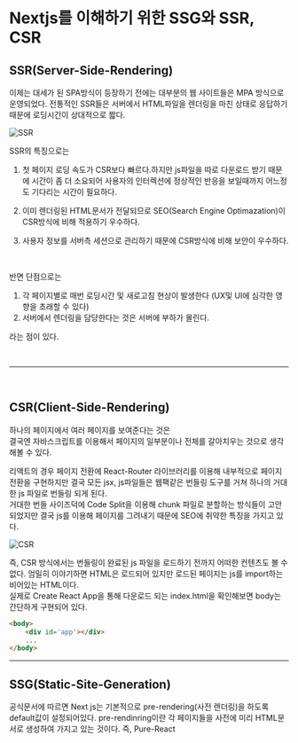 # Nextjs를 이해하기 위한 SSG와 SSR, CSR

## SSR(Server-Side-Rendering)

이제는 대세가 된 SPA방식이 등장하기 전에는 대부분의 웹 사이트들은 MPA 방식으로 운영되었다.
전통적인 SSR들은 서버에서 HTML파일을 렌더링을 마친 상태로 응답하기 때문에 로딩시간이 상대적으로 짧다.

![SSR](https://eumericano.s3.ap-northeast-2.amazonaws.com/dev/SSR.png "SSR")

SSR의 특징으로는

1.  첫 페이지 로딩 속도가 CSR보다 빠르다.하지만 js파일을 따로 다운로드 받기 때문에 시간이 좀 더 소요되어 사용자의 인터렉션에 정상적인 반응을 보일때까지 어느정도 기다리는 시간이 필요하다.

2.  이미 렌더링된 HTML문서가 전달되므로 SEO(Search Engine Optimazation)이 CSR방식에 비해 적용하기 우수하다.

3.  사용자 정보를 서버측 세션으로 관리하기 때문에 CSR방식에 비해 보안이 우수하다.

<br />

반면 단점으로는

1. 각 페이지별로 매번 로딩시간 및 새로고침 현상이 발생한다 (UX및 UI에 심각한 영향을 초래할 수 있다)
2. 서버에서 렌더링을 담당한다는 것은 서버에 부하가 몰린다.

라는 점이 있다.

<br />    
    
---   
<br />    
   
## CSR(Client-Side-Rendering)
    
하나의 페이지에서 여러 페이지를 보여준다는 것은    
결국엔 자바스크립트를 이용해서 페이지의 일부분이나 전체를 갈아치우는 것으로 생각해볼 수 있다.

리액트의 경우 페이지 전환에 React-Router 라이브러리를 이용해 내부적으로 페이지 전환을 구현하지만 결국 모든 jsx, js파일들은 웹팩같은 번들링 도구를 거쳐 하나의 거대한 js 파일로 번들링 되게 된다.  
거대한 번들 사이즈덕에 Code Split을 이용해 chunk 파일로 분할하는 방식들이 고안되었지만 결국 js를 이용해 페이지를 그려내기 때문에 SEO에 취약한 특징을 가지고 있다.

![CSR](https://eumericano.s3.ap-northeast-2.amazonaws.com/dev/CSR.png "CSR")

즉, CSR 방식에서는 번들링이 완료된 js 파일을 로드하기 전까지 어떠한 컨텐츠도 볼 수 없다. 엄밀히 이야기하면 HTML은 로드되어 있지만 로드된 페이지는 js를 import하는 비어있는 HTML이다.  
실제로 Create React App을 통해 다운로드 되는 index.html을 확인해보면 body는 간단하게 구현되어 있다.

```HTML
<body>
    <div id='app'></div>
    ...
</body>
```

---

## SSG(Static-Site-Generation)

공식문서에 따르면 Next js는 기본적으로 pre-rendering(사전 렌더링)을 하도록 default값이 설정되어있다.
pre-rendinring이란 각 페이지들을 사전에 미리 HTML문서로 생성하여 가지고 있는 것이다.
즉, Pure-React

